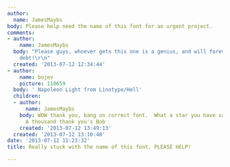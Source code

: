 ```yaml
---
author:
  name: JamesMaybs
body: Please help need the name of this font for an urgent project.
comments:
- author:
    name: JamesMaybs
  body: "Please guys, whoever gets this one is a genius, and will forever be in my
    debt!\r\n"
  created: '2013-07-12 12:34:44'
- author:
    name: bojev
    picture: 110659
  body: ' Napoleon Light from Linotype/Hell'
  children:
  - author:
      name: JamesMaybs
    body: WOW thank you, bang on correct font.  What a star you have saved the day!
      A thousand thank you's Bob
    created: '2013-07-12 13:49:13'
  created: '2013-07-12 13:10:48'
date: '2013-07-12 11:23:32'
title: Really stuck with the name of this font. PLEASE HELP!

---
```

